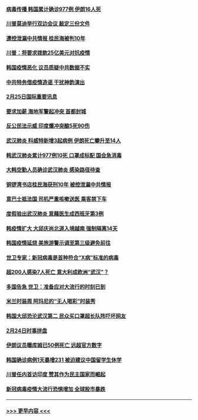 #### [病毒传播 韩国累计确诊977例 伊朗16人死](../pages/prog202/a102785496.md?t=02260402) 
#### [川普莫迪举行双边会议 敲定三份文件](../pages/prog202/a102785486.md?t=02260402) 
#### [遭控泄漏中共情报 桂民海被判10年](../pages/prog202/a102785499.md?t=02260402) 
#### [川普：将要求拨款25亿美元对抗疫情](../pages/prog202/a102785490.md?t=02260402) 
#### [韩国疫情恶化 议员质疑中共数据不实](../pages/prog202/a102785460.md?t=02260402) 
#### [中共特务借疫情造谣 干扰神韵演出](../pages/prog202/a102785446.md?t=02260402) 
#### [2月25日国际重要讯息](../pages/prog202/a102785315.md?t=02260402) 
#### [要求加薪 海地军警起冲突 首都封城](../pages/prog202/a102785256.md?t=02260402) 
#### [反公民法示威 印度爆冲突酿5死90伤](../pages/prog202/a102785244.md?t=02260402) 
#### [武汉肺炎 科威特新增3起病例 伊朗死亡攀升至14人](../pages/prog202/a102785229.md?t=02260402) 
#### [韩武汉肺炎累计977例10死 口罩成标配 国会急消毒](../pages/prog202/a102784917.md?t=02260402) 
#### [大韩空勤人员确诊武汉肺炎 感染路径待查](../pages/prog202/a102785145.md?t=02260402) 
#### [铜锣湾书店桂民海获刑10年 被控泄漏中共情报](../pages/prog202/a102785088.md?t=02260402) 
#### [意巴士抵法国 司机严重咳嗽送医 乘客禁下车](../pages/prog202/a102785016.md?t=02260402) 
#### [度假验出武汉肺炎 意藉医生成西班牙第3例](../pages/prog202/a102785005.md?t=02260402) 
#### [韩疫情扩大 大邱庆尚北道入境越南 强制隔离14天](../pages/prog202/a102784992.md?t=02260402) 
#### [韩国疫情延烧 美旅游警示调至第三级避免前往](../pages/prog202/a102784949.md?t=02260402) 
#### [世卫专家：新冠病毒是首种符合“X病”标准的病毒](../pages/prog202/a102784702.md?t=02260402) 
#### [超200人感染7人死亡 意大利成欧洲“武汉”？](../pages/prog202/a102784822.md?t=02260402) 
#### [多国告急 世卫：准备应对大流行的时刻已到](../pages/prog202/a102784810.md?t=02260402) 
#### [米兰时装周 阿玛尼的“无人喝彩”时装秀](../pages/prog202/a102784750.md?t=02260402) 
#### [韩国大邱恐沦武汉第二 民众买口罩超长队阵吓坏网友](../pages/prog202/a102784714.md?t=02260402) 
#### [2月24日时事拼盘](../pages/prog202/a102784745.md?t=02260402) 
#### [伊朗议员曝库姆已50例死亡 远超官方数字](../pages/prog202/a102784656.md?t=02260402) 
#### [韩国确诊病例1天暴增231 被迫建议中国留学生休学](../pages/prog202/a102784629.md?t=02260402) 
#### [川普任内首访印度 赞其作为民主国家而崛起](../pages/prog202/a102784631.md?t=02260402) 
#### [新冠病毒疫情大流行恐惧增加 全球股市暴跌](../pages/prog202/a102784603.md?t=02260402) 

----
#### [ >>> 更早内容 <<< ](../indexes/prog202-earlier.md)
